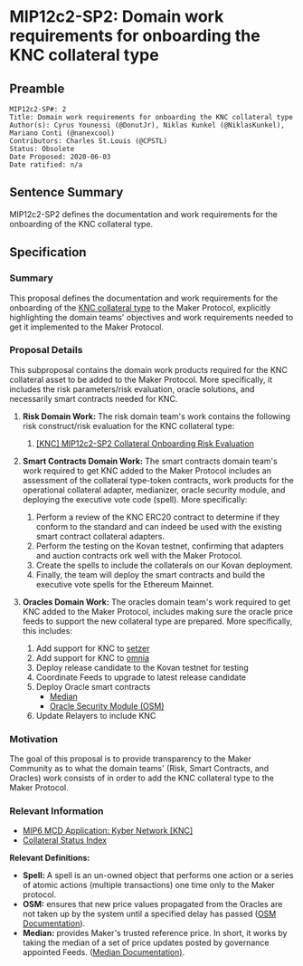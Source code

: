 # MIP12c2-SP2: Domain work requirements for onboarding the KNC collateral type

## Preamble

```
MIP12c2-SP#: 2
Title: Domain work requirements for onboarding the KNC collateral type
Author(s): Cyrus Younessi (@DonutJr), Niklas Kunkel (@NiklasKunkel), Mariano Conti (@nanexcool)
Contributors: Charles St.Louis (@CPSTL)
Status: Obsolete
Date Proposed: 2020-06-03
Date ratified: n/a
```

## Sentence Summary
MIP12c2-SP2 defines the documentation and work requirements for the onboarding of the KNC collateral type.

## Specification

### Summary

This proposal defines the documentation and work requirements for the onboarding of the [KNC collateral type](https://etherscan.io/token/0xdd974d5c2e2928dea5f71b9825b8b646686bd200) to the Maker Protocol, explicitly highlighting the domain teams' objectives and work requirements needed to get it implemented to the Maker Protocol.

### Proposal Details

This subproposal contains the domain work products required for the KNC collateral asset to be added to the Maker Protocol. More specifically, it includes the risk parameters/risk evaluation, oracle solutions, and necessarily smart contracts needed for KNC.

1. **Risk Domain Work:** The risk domain team's work contains the following risk construct/risk evaluation for the KNC collateral type:
    1. [[KNC] MIP12c2-SP2 Collateral Onboarding Risk Evaluation](https://forum.makerdao.com/t/knc-mip12c2-sp2-collateral-onboarding-risk-evaluation/2732)

2. **Smart Contracts Domain Work:** The smart contracts domain team's work required to get KNC added to the Maker Protocol includes an assessment of the collateral type-token contracts[,](https://etherscan.io/token/0xdd974d5c2e2928dea5f71b9825b8b646686bd200) work products for the operational collateral adapter, medianizer, oracle security module, and deploying the executive vote code (spell). More specifically:

    1. Perform a review of the KNC ERC20 contract to determine if they conform to the standard and can indeed be used with the existing smart contract collateral adapters.
    2. Perform the testing on the Kovan testnet, confirming that adapters and auction contracts ork well with the Maker Protocol.
    3. Create the spells to include the collaterals on our Kovan deployment. 
    4. Finally, the team will deploy the smart contracts and build the executive vote spells for the Ethereum Mainnet.

3. **Oracles Domain Work:** The oracles domain team's work required to get KNC added to the Maker Protocol, includes making sure the oracle price feeds to support the new collateral type are prepared. More specifically, this includes:

    1. Add support for KNC to [setzer](https://github.com/makerdao/setzer)
    2. Add support for KNC to [omnia](https://github.com/makerdao/oracles-v2)
    3. Deploy release candidate to the Kovan testnet for testing
    4. Coordinate Feeds to upgrade to latest release candidate
    5. Deploy Oracle smart contracts
        - [Median](https://github.com/makerdao/median)
        - [Oracle Security Module (OSM)](https://github.com/makerdao/osm)
    6. Update Relayers to include KNC

### Motivation

The goal of this proposal is to provide transparency to the Maker Community as to what the domain teams' (Risk, Smart Contracts, and Oracles) work consists of in order to add the KNC collateral type to the Maker Protocol.

### Relevant Information

- [MIP6 MCD Application: Kyber Network [KNC]](https://forum.makerdao.com/t/knc-mip6-mcd-application-kyber-network-knc/2458)
- [Collateral Status Index](https://forum.makerdao.com/t/collateral-status-index/2231)

**Relevant Definitions:**

- **Spell:** A spell is an un-owned object that performs one action or a series of atomic actions (multiple transactions) one time only to the Maker protocol.
- **OSM:** ensures that new price values propagated from the Oracles are not taken up by the system until a specified delay has passed ([OSM Documentation](https://docs.makerdao.com/smart-contract-modules/oracle-module/oracle-security-module-osm-detailed-documentation)).
- **Median:** provides Maker's trusted reference price. In short, it works by taking the median of a set of price updates posted by governance appointed Feeds. ([Median Documentation)](https://docs.makerdao.com/smart-contract-modules/oracle-module/median-detailed-documentation).
